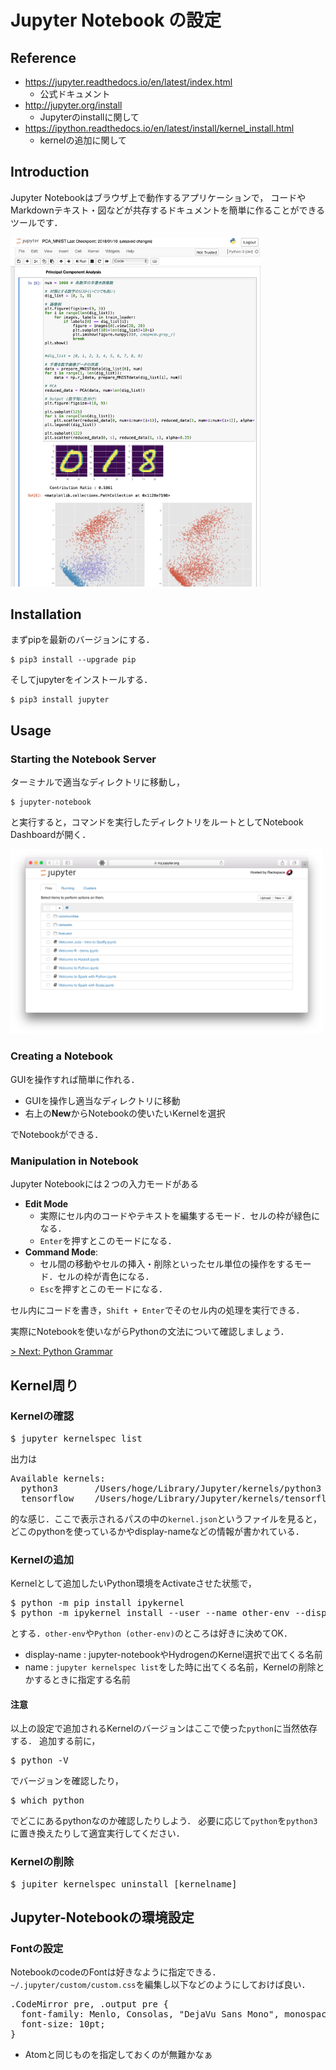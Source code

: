 # Jupyter Notebook の設定


## Reference
* https://jupyter.readthedocs.io/en/latest/index.html
    * 公式ドキュメント
* http://jupyter.org/install
    * Jupyterのinstallに関して
* https://ipython.readthedocs.io/en/latest/install/kernel_install.html
    * kernelの追加に関して


## Introduction
Jupyter Notebookはブラウザ上で動作するアプリケーションで，
コードやMarkdownテキスト・図などが共存するドキュメントを簡単に作ることができるツールです．

<img src="/picture/ipynb_sample1.png" width="400">

## Installation
まずpipを最新のバージョンにする．
```
$ pip3 install --upgrade pip
```
そしてjupyterをインストールする．
```
$ pip3 install jupyter
```

## Usage
### Starting the Notebook Server
ターミナルで適当なディレクトリに移動し，
```
$ jupyter-notebook
```
と実行すると，コマンドを実行したディレクトリをルートとしてNotebook Dashboardが開く．

<img src="/picture/notebook_dashboard.png" width="500">

### Creating a Notebook
GUIを操作すれば簡単に作れる．

* GUIを操作し適当なディレクトリに移動
* 右上の**New**からNotebookの使いたいKernelを選択

でNotebookができる．


### Manipulation in Notebook
Jupyter Notebookには２つの入力モードがある
* **Edit Mode**
    * 実際にセル内のコードやテキストを編集するモード．セルの枠が緑色になる．
    * `Enter`を押すとこのモードになる．
* **Command Mode**:
    * セル間の移動やセルの挿入・削除といったセル単位の操作をするモード．セルの枠が青色になる．
    * `Esc`を押すとこのモードになる．

セル内にコードを書き，`Shift + Enter`でそのセル内の処理を実行できる．

実際にNotebookを使いながらPythonの文法について確認しましょう．

[> Next: Python Grammar](../notebook/PythonGrammar.ipynb)


## Kernel周り
### Kernelの確認
<pre>
$ jupyter kernelspec list
</pre>
出力は
<pre>
Available kernels:
  python3       /Users/hoge/Library/Jupyter/kernels/python3
  tensorflow    /Users/hoge/Library/Jupyter/kernels/tensorflow
</pre>
的な感じ．ここで表示されるパスの中の`kernel.json`というファイルを見ると，どこのpythonを使っているかやdisplay-nameなどの情報が書かれている．

### Kernelの追加
Kernelとして追加したいPython環境をActivateさせた状態で，
<pre>
$ python -m pip install ipykernel
$ python -m ipykernel install --user --name other-env --display-name "Python (other-env)"
</pre>
とする．`other-env`や`Python (other-env)`のところは好きに決めてOK．
* display-name : jupyter-notebookやHydrogenのKernel選択で出てくる名前
* name : `jupyter kernelspec list`をした時に出てくる名前，Kernelの削除とかするときに指定する名前

#### 注意
以上の設定で追加されるKernelのバージョンはここで使った`python`に当然依存する．
追加する前に，
<pre>
$ python -V
</pre>
でバージョンを確認したり，
<pre>
$ which python
</pre>
でどこにあるpythonなのか確認したりしよう．
必要に応じて`python`を`python3`に置き換えたりして適宜実行してください．

### Kernelの削除
<pre>
$ jupiter kernelspec uninstall [kernelname]
</pre>


## Jupyter-Notebookの環境設定
### Fontの設定
NotebookのcodeのFontは好きなように指定できる．
`~/.jupyter/custom/custom.css`を編集し以下などのようにしておけば良い．
<pre>
.CodeMirror pre, .output pre {
  font-family: Menlo, Consolas, "DejaVu Sans Mono", monospace;
  font-size: 10pt;
}
</pre>
* Atomと同じものを指定しておくのが無難かなぁ
